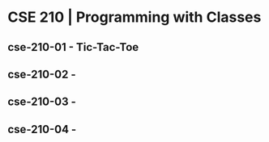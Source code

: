 # CSE 210 | Programming with Classes

## cse-210-01 - Tic-Tac-Toe

## cse-210-02 -

## cse-210-03 -

## cse-210-04 -
